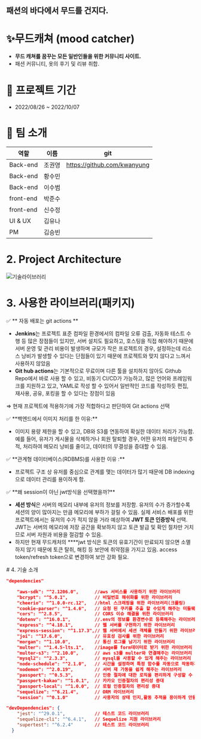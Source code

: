 패션의 바다에서 무드를 건지다. 
---------------------------

# ✨무드캐쳐 (mood catcher)

- **무드 캐쳐를 꿈꾸는 모든 일반인들을 위한 커뮤니티 사이트.**
- 패션 커뮤니티, 옷의 후기 및 리뷰 취합.

# 📆 프로젝트 기간

- 2022/08/26 ~ 2022/10/07

# 👒 팀 소개

| 역할 | 이름 | git |
| ------ | -- | ----|
| Back-end | 조권영 | https://github.com/kwanyung|
| Back-end | 황수민 | 
| Back-end | 이수범 | 
| front-end | 박준수 | 
| front-end | 신수정 |  
| UI & UX | 김유나 |  
| PM | 김승빈 |    

# 2. Project Architecture

![기술라이브러리](https://user-images.githubusercontent.com/71562311/191900453-d9de5da2-ed37-4a2b-baa1-2e558a176da8.PNG)



# 3. 사용한 라이브러리(패키지)


<aside>
✅ ** 자동 배포는 git actions **

- **Jenkins**는 프로젝트 표준 컴파일 환경에서의 컴파일 오류 검출, 자동화 테스트 수행 등 많은 장점들이 있지만, 서버 설치도 필요하고, 호스팅을 직접 해야하기 때문에 서버 운영 및 관리 비용이 발생하며 규모가 작은 프로젝트의 경우, 설정하는데 리소스 낭비가 발생할 수 있다는 단점들이 있기 때문에 프로젝트와 맞지 않다고 느껴서 사용하지 않았음
- **Git hub actions**는 기본적으로 무료이며 다른 툴을 설치하지 않아도 Github Repo에서 바로 사용 할 수 있고,  비동기 CI/CD가 가능하고, 많은 언어와 프레임워크를 지원하고 있고, YAML로 작성 할 수 있어서 일반적인 코드를 작성하듯 편집, 재사용, 공유, 포킹을 할 수 있다는 장점이 있음

⇒ 현재 프로젝트에 적용하기에 가장 적합하다고 판단하여 Git actions 선택

</aside>


<aside>
✅ **백엔드에서 이미지 처리를 한 이유:**

- 이미지 용량 제한을 할 수 있고, DB와 S3를 연동하여 확실한 데이터 처리가 가능함. 예를 들어, 유저가 게시물을 삭제하거나 회원 탈퇴할 경우, 어떤 유저의 파일인지 추적, 처리하여 메모리 낭비를 줄이고, 데이터의 무결성을 증대할 수 있음.
</aside>


<aside>
✅ **관계형 데이터베이스(RDBMS)를 사용한 이유 :**

- 프로젝트 구조 상 유저를 중심으로 관계를 맺는 데이터가 많기 때문에 DB indexing으로 데이터 관리를 용이하게 함.
</aside>


<aside>
✅ **왜 session이 아닌 jwt방식을 선택했을까?**

- **세션 방식**은 서버의 메모리 내부에 유저의 정보를 저장함. 유저의 수가 증가할수록 세션의 양이 많아지는 만큼 메모리에 부하가 걸릴 수 있음. 실제 서비스 배포를 위한 프로젝트에서는 유저의 수가 적지 않을 거라 예상하여 **JWT 토큰 인증방식** 선택. JWT는 서버의 메모리에 저장 공간을 확보하지 않고 토큰 발급 및 확인 절차만 거치므로 서버 자원과 비용을 절감할 수 있음.
- 하지만 현재 무드캐처의 ****jwt 방식은 토큰의 유효기간이 만료되지 않으면 소멸하지 않기 때문에 토큰 탈취, 해킹 등 보안에 취약점을 가지고 있음. access token/refresh token으로 변경하여 보안 강화 필요.
</aside>
# 4. 기술 소개

```json
"dependencies"

    "aws-sdk": "^2.1206.0",      //aws 서비스를 사용하기 위한 라이브러리
    "bcrypt": "^5.0.1",          // 비밀번호 해쉬화를 위한 라이브러리
    "cheerio": "^1.0.0-rc.12",   //html 스크래핑을 위한 라이브러리(크롤링)
    "cookie-parser": "^1.4.6",   // 요청 된 쿠키를 추출 할 수있게 해주는 미들웨어
    "cors": "^2.8.5",            // CORS 이슈 해결을 위한 라이브러리
    "dotenv": "^16.0.1",         //.env의 정보를 환경변수로 등록해주는 라이브러리
    "express": "^4.18.1",        // 웹 서버를 구현하기 위한 라이브러리
    "express-session": "^1.17.3",// 웹 서버에서 세션 객체를 만들기 위한 라이브러리
    "joi": "^17.6.0",            // 유효성 검사를 위한 라이브러리
    "morgan": "^1.10.0",         // 통신 로그를 남기기 위한 라이브러리
    "multer": "^1.4.5-lts.1",    //image를 form데이터로 받기 위한 라이브러리
    "multer-s3": "^2.10.0",      // aws s3를 multer와 연결해주는 라이브러리
    "mysql2": "^2.3.3",          // mysql을 사용할 수 있게 해주는 라이브러리
    "node-schedule": "^2.1.0",   // 시간을 설정하며 특정 함수를 자동으로 작동하게 만드는 라이브러리
    "nodemon": "^2.0.19",        // 서버 재 가동을 쉽게 해주는 라이브러리
    "passport": "^0.5.3",        // 인증 절차에 대한 로직을 편리하게 구성할 수 있는 모듈
    "passport-kakao": "^1.0.1",  // 카카오 인증절차의 편리성 증대
    "passport-local": "^1.0.0",  // 로컬 인증절차의 편리성 증대
    "sequelize": "^6.21.4",      // ORM 라이브러리
    "session": "^0.1.0"          // 사용자의 상태 인지,활동 추적을 용이하게 만들어주는 라이브러리

"devDependencies": {
    "jest": "^29.0.1",           // 테스트 코드 라이브러리
    "sequelize-cli": "^6.4.1",   // Sequelize 지원 라이브러리
    "supertest": "^6.2.4"        // 테스트 코드 라이브러리
  }
```


